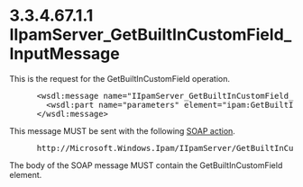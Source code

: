 <html dir="LTR" xmlns:mshelp="http://msdn.microsoft.com/mshelp" xmlns:ddue="http://ddue.schemas.microsoft.com/authoring/2003/5" xmlns:xlink="http://www.w3.org/1999/xlink" xmlns:tool="http://www.microsoft.com/tooltip">
 <body>
 <div id="header">
 <h1 class="heading">3.3.4.67.1.1 IIpamServer_GetBuiltInCustomField_InputMessage</h1>
 </div>
 <div id="mainSection">
 <div id="mainBody">
 <div id="allHistory" class="saveHistory"></div>
 <div id="sectionSection0" class="section" name="collapseableSection">
 

<p>This is the request for the GetBuiltInCustomField operation.</p>

<dl>
<dd>
<div><pre> &lt;wsdl:message name=&quot;IIpamServer_GetBuiltInCustomField_InputMessage&quot;&gt;
   &lt;wsdl:part name=&quot;parameters&quot; element=&quot;ipam:GetBuiltInCustomField&quot; /&gt;
 &lt;/wsdl:message&gt;
</pre></div>
</dd></dl>

<p>This message MUST be sent with the following <a href="21b4a631-8f28-420f-822f-c5f879d5046e.md#gt_c1358651-96c1-4ce0-8e1f-b0b7a94145e3">SOAP action</a>.</p>

<dl>
<dd>
<div><pre> http://Microsoft.Windows.Ipam/IIpamServer/GetBuiltInCustomField
</pre></div>
</dd></dl>

<p>The body of the SOAP message MUST contain the
GetBuiltInCustomField element.</p>


 </div>
 </div>
 </div>
 </body>
</html>